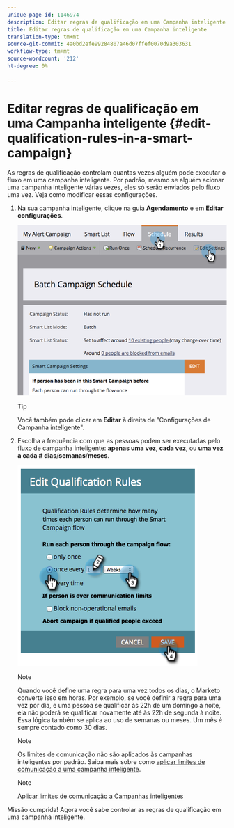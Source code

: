 ```yaml
---
unique-page-id: 1146974
description: Editar regras de qualificação em uma Campanha inteligente - Documentos de marketing - Documentação do produto
title: Editar regras de qualificação em uma Campanha inteligente
translation-type: tm+mt
source-git-commit: 4a0bd2efe99284807a46d07ffef0070d9a303631
workflow-type: tm+mt
source-wordcount: '212'
ht-degree: 0%

---
```



# Editar regras de qualificação em uma Campanha inteligente {#edit-qualification-rules-in-a-smart-campaign}

As regras de qualificação controlam quantas vezes alguém pode executar o fluxo em uma campanha inteligente. Por padrão, mesmo se alguém acionar uma campanha inteligente várias vezes, eles só serão enviados pelo fluxo uma vez. Veja como modificar essas configurações.

1. Na sua campanha inteligente, clique na guia **Agendamento** e em **Editar configurações**.

   ![](assets/programeditsettings-hands.png)

   >[!TIP]
   >
   >Você também pode clicar em **Editar** à direita de &quot;Configurações de Campanha inteligente&quot;.

1. Escolha a frequência com que as pessoas podem ser executadas pelo fluxo de campanha inteligente: **apenas uma vez**, **cada vez**, ou **uma vez a cada # dias**/**semanas**/**meses**.

   ![](assets/edit-qualification-rules-in-a-smart-campaign.png)

   >[!NOTE]
   >
   >Quando você define uma regra para uma vez todos os dias, o Marketo converte isso em horas. Por exemplo, se você definir a regra para uma vez por dia, e uma pessoa se qualificar às 22h de um domingo à noite, ela não poderá se qualificar novamente até às 22h de segunda à noite. Essa lógica também se aplica ao uso de semanas ou meses. Um mês é sempre contado como 30 dias.

   >[!NOTE]
   >
   >Os limites de comunicação não são aplicados às campanhas inteligentes por padrão. Saiba mais sobre como [aplicar limites de comunicação a uma campanha inteligente](/help/marketo/product-docs/core-marketo-concepts/smart-campaigns/using-smart-campaigns/apply-communication-limits-to-smart-campaign.md).

   >[!NOTE]
   >
   >[Aplicar limites de comunicação a Campanhas inteligentes](/help/marketo/product-docs/core-marketo-concepts/smart-campaigns/using-smart-campaigns/apply-communication-limits-to-smart-campaign.md)

Missão cumprida! Agora você sabe controlar as regras de qualificação em uma campanha inteligente.

